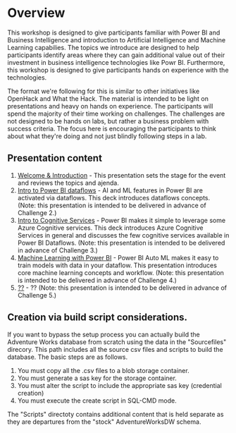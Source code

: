# Overview

This workshop is designed to give participants familiar with Power BI and Business Intelligence and introduction to Artificial Intelligence and Machine Learning capabilies.  The topics we introduce are designed to help participants identify areas where they can gain additional value out of their investment in business intelligence technologies like Powr BI.  Furthermore, this workshop is designed to give participants hands on experience with the technologies.

The format we're following for this is similar to other initiatives like OpenHack and What the Hack.  The material is intended to be light on presentations and heavy on hands on experience.  The participants will spend the majority of their time working on challenges.  The challenges are not designed to be hands on labs, but rather a business problem with success criteria.  The focus here is encouraging the participants to think about what they're doing and not just blindly following steps in a lab.

## Presentation content

1. [Welcome & Introduction](./Presentations/P01%20-%20Welcome%20&%20Introduction.pptx) - This presentation sets the stage for the event and reviews the topics and ajenda.
1. [Intro to Power BI dataflows](./Presentations/P02%20-%20Intro%20to%20Power%20BI%20dataflows.pptx) - AI and ML features in Power BI are activated via dataflows.  This deck introduces dataflows concepts.  (Note: this presentation is intended to be delivered in advance of Challenge 2.)
1. [Intro to Cognitive Services](./Presentations/P03%20-%20Intro%20to%20Cognitive%20Services.pptx) - Power BI makes it simple to leverage some Azure Cognitive services.  This deck introduces Azure Cognitive Services in general and discusses the few cognitive services available in Power BI Dataflows.  (Note: this presentation is intended to be delivered in advance of Challenge 3.)
1. [Machine Learning with Power BI](./Presentations/P04%20-%20Machine%20Learning%20with%20Power%20BI.pptx) - Power BI Auto ML makes it easy to train models with data in your dataflow.  This presentation introduces core machine learning concepts and workflow.  (Note: this presentation is intended to be delivered in advance of Challenge 4.)
1. [??](./Presentations/P05-??.pptx) - ??  (Note: this presentation is intended to be delivered in advance of Challenge 5.)

## Creation via build script considerations.

If you want to bypass the setup process you can actually build the Adventure Works database from scratch using the data in the "Sourcefiles" direcory.  This path includes all the source csv files and scripts to build the database.  The basic steps are as follows.

1.  You must copy all the .csv files to a blob storage container.
1.  You must generate a sas key for the storage container.
1.  You must alter the script to include the appropriate sas key (credential creation)
1.  You must execute the create script in SQL-CMD mode.

The "Scripts" directoty contains additional content that is held separate as they are departures from the "stock" AdventureWorksDW schema.
